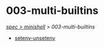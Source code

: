 # 003-multi-builtins

*[spec > minishell](..) > 003-multi-builtins*

* [setenv-unsetenv](./setenv-unsetenv)
